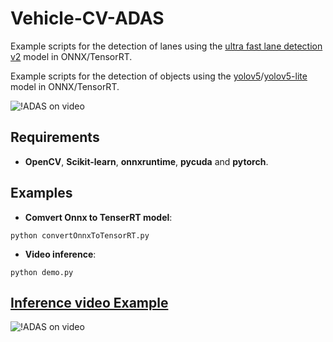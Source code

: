 # Vehicle-CV-ADAS
Example scripts for the detection of lanes using the [ultra fast lane detection v2](https://github.com/cfzd/Ultra-Fast-Lane-Detection-v2) model in ONNX/TensorRT.

Example scripts for the detection of objects using the [yolov5](https://github.com/ultralytics/yolov5)/[yolov5-lite](https://github.com/ppogg/YOLOv5-Lite) model in ONNX/TensorRT.

![!ADAS on video](https://github.com/jason-li-831202/Vehicle-CV-ADAS/blob/master/TrafficLaneDetector/temp/pic/demo.JPG)


## Requirements

 * **OpenCV**, **Scikit-learn**, **onnxruntime**, **pycuda** and **pytorch**. 
 
## Examples
  * **Comvert Onnx to TenserRT model**:
 
 ```
 python convertOnnxToTensorRT.py
 ```
 
  * **Video inference**:
 
 ```
 python demo.py
 ```

 
## [Inference video Example](https://www.youtube.com/watch?v=CHO0C1z5EWE) 
![!ADAS on video](https://github.com/jason-li-831202/Vehicle-CV-ADAS/blob/master/TrafficLaneDetector/temp/demo.gif)
